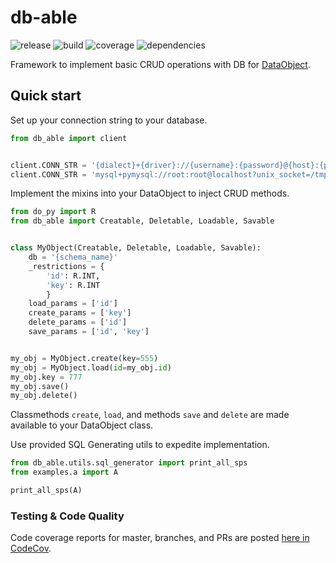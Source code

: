 # db-able
![release](https://img.shields.io/github/package-json/v/timdaviss/db-able?label=release&logo=release&style=flat-square)
![build](https://img.shields.io/github/workflow/status/timdaviss/db-able/test?style=flat-square)
![coverage](https://img.shields.io/codecov/c/github/timdaviss/db-able?style=flat-square)
![dependencies](https://img.shields.io/librariesio/release/pypi/db-able?style=flat-square)

Framework to implement basic CRUD operations with DB for [DataObject](https://github.com/do-py-together/do-py).

## Quick start
Set up your connection string to your database.
```python
from db_able import client


client.CONN_STR = '{dialect}+{driver}://{username}:{password}@{host}:{port}/{database}?{query_args}'
client.CONN_STR = 'mysql+pymysql://root:root@localhost?unix_socket=/tmp/mysql.sock'
```

Implement the mixins into your DataObject to inject CRUD methods.
```python
from do_py import R
from db_able import Creatable, Deletable, Loadable, Savable


class MyObject(Creatable, Deletable, Loadable, Savable):
    db = '{schema_name}'
    _restrictions = {
        'id': R.INT,
        'key': R.INT
        }
    load_params = ['id']
    create_params = ['key']
    delete_params = ['id']
    save_params = ['id', 'key']


my_obj = MyObject.create(key=555)
my_obj = MyObject.load(id=my_obj.id)
my_obj.key = 777
my_obj.save()
my_obj.delete()
```
Classmethods `create`, `load`, and methods `save` and `delete` are made available
to your DataObject class.

Use provided SQL Generating utils to expedite implementation.
```python
from db_able.utils.sql_generator import print_all_sps
from examples.a import A

print_all_sps(A)
```

### Testing & Code Quality
Code coverage reports for master, branches, and PRs 
are posted [here in CodeCov](https://codecov.io/gh/timdaviss/db-able).
